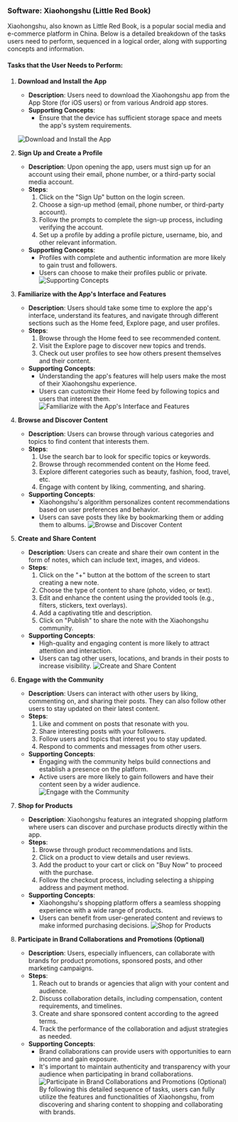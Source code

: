 ### Software: Xiaohongshu (Little Red Book)

Xiaohongshu, also known as Little Red Book, is a popular social media and e-commerce platform in China. Below is a detailed breakdown of the tasks users need to perform, sequenced in a logical order, along with supporting concepts and information.

#### Tasks that the User Needs to Perform:

1. **Download and Install the App**
   - **Description**: Users need to download the Xiaohongshu app from the App Store (for iOS users) or from various Android app stores.
   - **Supporting Concepts**: 
     - Ensure that the device has sufficient storage space and meets the app's system requirements.
     
   ![Download and Install the App](1.jpg)
2. **Sign Up and Create a Profile**
   - **Description**: Upon opening the app, users must sign up for an account using their email, phone number, or a third-party social media account.
   - **Steps**:
     1. Click on the "Sign Up" button on the login screen.
     2. Choose a sign-up method (email, phone number, or third-party account).
     3. Follow the prompts to complete the sign-up process, including verifying the account.
     4. Set up a profile by adding a profile picture, username, bio, and other relevant information.
   - **Supporting Concepts**: 
     - Profiles with complete and authentic information are more likely to gain trust and followers.
     - Users can choose to make their profiles public or private.
   ![Supporting Concepts](2.png)
3. **Familiarize with the App's Interface and Features**
   - **Description**: Users should take some time to explore the app's interface, understand its features, and navigate through different sections such as the Home feed, Explore page, and user profiles.
   - **Steps**:
     1. Browse through the Home feed to see recommended content.
     2. Visit the Explore page to discover new topics and trends.
     3. Check out user profiles to see how others present themselves and their content.
   - **Supporting Concepts**: 
     - Understanding the app's features will help users make the most of their Xiaohongshu experience.
     - Users can customize their Home feed by following topics and users that interest them.
   ![Familiarize with the App's Interface and Features](3.jpg)
4. **Browse and Discover Content**
   - **Description**: Users can browse through various categories and topics to find content that interests them.
   - **Steps**:
     1. Use the search bar to look for specific topics or keywords.
     2. Browse through recommended content on the Home feed.
     3. Explore different categories such as beauty, fashion, food, travel, etc.
     4. Engage with content by liking, commenting, and sharing.
   - **Supporting Concepts**: 
     - Xiaohongshu's algorithm personalizes content recommendations based on user preferences and behavior.
     - Users can save posts they like by bookmarking them or adding them to albums.
   ![Browse and Discover Content](4.jpg)
5. **Create and Share Content**
   - **Description**: Users can create and share their own content in the form of notes, which can include text, images, and videos.
   - **Steps**:
     1. Click on the "+" button at the bottom of the screen to start creating a new note.
     2. Choose the type of content to share (photo, video, or text).
     3. Edit and enhance the content using the provided tools (e.g., filters, stickers, text overlays).
     4. Add a captivating title and description.
     5. Click on "Publish" to share the note with the Xiaohongshu community.
   - **Supporting Concepts**: 
     - High-quality and engaging content is more likely to attract attention and interaction.
     - Users can tag other users, locations, and brands in their posts to increase visibility.
   ![Create and Share Content](6.png)
6. **Engage with the Community**
   - **Description**: Users can interact with other users by liking, commenting on, and sharing their posts. They can also follow other users to stay updated on their latest content.
   - **Steps**:
     1. Like and comment on posts that resonate with you.
     2. Share interesting posts with your followers.
     3. Follow users and topics that interest you to stay updated.
     4. Respond to comments and messages from other users.
   - **Supporting Concepts**: 
     - Engaging with the community helps build connections and establish a presence on the platform.
     - Active users are more likely to gain followers and have their content seen by a wider audience.
   ![Engage with the Community](5.png)
7. **Shop for Products**
   - **Description**: Xiaohongshu features an integrated shopping platform where users can discover and purchase products directly within the app.
   - **Steps**:
     1. Browse through product recommendations and lists.
     2. Click on a product to view details and user reviews.
     3. Add the product to your cart or click on "Buy Now" to proceed with the purchase.
     4. Follow the checkout process, including selecting a shipping address and payment method.
   - **Supporting Concepts**: 
     - Xiaohongshu's shopping platform offers a seamless shopping experience with a wide range of products.
     - Users can benefit from user-generated content and reviews to make informed purchasing decisions.
   ![Shop for Products](7.png)
8. **Participate in Brand Collaborations and Promotions (Optional)**
   - **Description**: Users, especially influencers, can collaborate with brands for product promotions, sponsored posts, and other marketing campaigns.
   - **Steps**:
     1. Reach out to brands or agencies that align with your content and audience.
     2. Discuss collaboration details, including compensation, content requirements, and timelines.
     3. Create and share sponsored content according to the agreed terms.
     4. Track the performance of the collaboration and adjust strategies as needed.
   - **Supporting Concepts**: 
     - Brand collaborations can provide users with opportunities to earn income and gain exposure.
     - It's important to maintain authenticity and transparency with your audience when participating in brand collaborations.
   ![Participate in Brand Collaborations and Promotions (Optional)](8.png)
By following this detailed sequence of tasks, users can fully utilize the features and functionalities of Xiaohongshu, from discovering and sharing content to shopping and collaborating with brands.